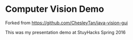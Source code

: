 Computer Vision Demo
===============

Forked from https://github.com/ChesleyTan/java-vision-gui

This was my presentation demo at StuyHacks Spring 2016

